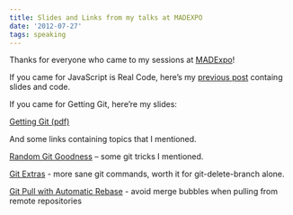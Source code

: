 ```yaml
---
title: Slides and Links from my talks at MADEXPO
date: '2012-07-27'
tags: speaking
---
```

Thanks for everyone who came to my sessions at [MADExpo](http://madexpo.us/)!

If you came for JavaScript is Real Code, here’s my [previous post](/javascript-is-real-code-slides-and-sample) containg slides and code.

If you came for Getting Git, here’re my slides:

[Getting Git (pdf)](http://f.cl.ly/items/2w3B0V1p3q1n1v1n342y/getting%20git.pdf)

And some links containing topics that I mentioned.

[Random Git Goodness](/random-git-goodness) – some git tricks I mentioned.

[Git Extras](https://github.com/visionmedia/git-extras) - more sane git commands, worth it for git-delete-branch alone.

[Git Pull with Automatic Rebase](http://stevenharman.net/git-pull-with-automatic-rebase) - avoid merge bubbles when pulling from remote repositories
